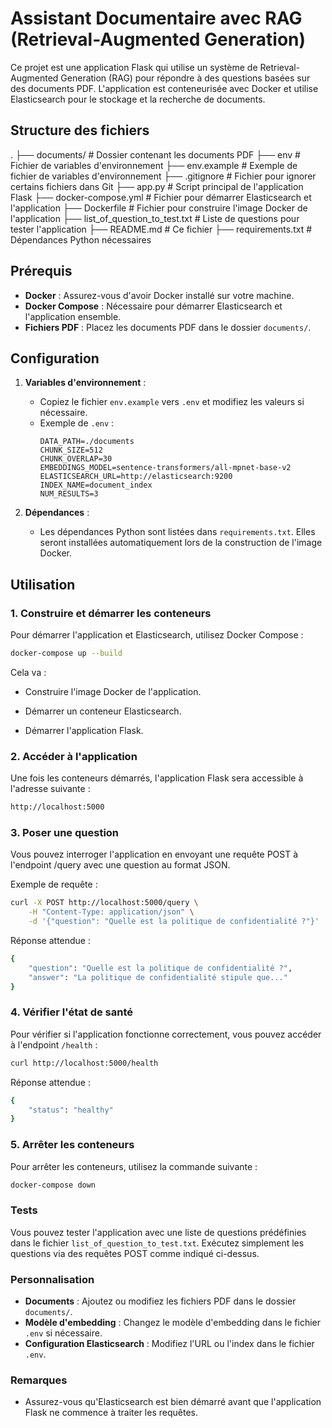 # Assistant Documentaire avec RAG (Retrieval-Augmented Generation)

Ce projet est une application Flask qui utilise un système de Retrieval-Augmented Generation (RAG) pour répondre à des questions basées sur des documents PDF. L'application est conteneurisée avec Docker et utilise Elasticsearch pour le stockage et la recherche de documents.

## Structure des fichiers

.
├── documents/ # Dossier contenant les documents PDF
├── env # Fichier de variables d'environnement
├── env.example # Exemple de fichier de variables d'environnement
├── .gitignore # Fichier pour ignorer certains fichiers dans Git
├── app.py # Script principal de l'application Flask
├── docker-compose.yml # Fichier pour démarrer Elasticsearch et l'application
├── Dockerfile # Fichier pour construire l'image Docker de l'application
├── list_of_question_to_test.txt # Liste de questions pour tester l'application
├── README.md # Ce fichier
├── requirements.txt # Dépendances Python nécessaires

## Prérequis

- **Docker** : Assurez-vous d'avoir Docker installé sur votre machine.
- **Docker Compose** : Nécessaire pour démarrer Elasticsearch et l'application ensemble.
- **Fichiers PDF** : Placez les documents PDF dans le dossier `documents/`.

## Configuration

1. **Variables d'environnement** :

   - Copiez le fichier `env.example` vers `.env` et modifiez les valeurs si nécessaire.
   - Exemple de `.env` :
     ```plaintext
     DATA_PATH=./documents
     CHUNK_SIZE=512
     CHUNK_OVERLAP=30
     EMBEDDINGS_MODEL=sentence-transformers/all-mpnet-base-v2
     ELASTICSEARCH_URL=http://elasticsearch:9200
     INDEX_NAME=document_index
     NUM_RESULTS=3
     ```

2. **Dépendances** :
   - Les dépendances Python sont listées dans `requirements.txt`. Elles seront installées automatiquement lors de la construction de l'image Docker.

## Utilisation

### 1. Construire et démarrer les conteneurs

Pour démarrer l'application et Elasticsearch, utilisez Docker Compose :

```bash
docker-compose up --build
```

Cela va :

- Construire l'image Docker de l'application.

- Démarrer un conteneur Elasticsearch.

- Démarrer l'application Flask.

### 2. Accéder à l'application

Une fois les conteneurs démarrés, l'application Flask sera accessible à l'adresse suivante :

```bash
http://localhost:5000
```

### 3. Poser une question

Vous pouvez interroger l'application en envoyant une requête POST à l'endpoint /query avec une question au format JSON.

Exemple de requête :

```bash
curl -X POST http://localhost:5000/query \
    -H "Content-Type: application/json" \
    -d '{"question": "Quelle est la politique de confidentialité ?"}'
```

Réponse attendue :

```bash
{
    "question": "Quelle est la politique de confidentialité ?",
    "answer": "La politique de confidentialité stipule que..."
}
```

### 4. Vérifier l'état de santé

Pour vérifier si l'application fonctionne correctement, vous pouvez accéder à l'endpoint `/health` :

```bash
curl http://localhost:5000/health
```

Réponse attendue :

```bash
{
    "status": "healthy"
}
```

### 5. Arrêter les conteneurs

Pour arrêter les conteneurs, utilisez la commande suivante :

```bash
docker-compose down
```

### Tests

Vous pouvez tester l'application avec une liste de questions prédéfinies dans le fichier `list_of_question_to_test.txt`. Exécutez simplement les questions via des requêtes POST comme indiqué ci-dessus.

### Personnalisation

- **Documents** : Ajoutez ou modifiez les fichiers PDF dans le dossier `documents/`.
- **Modèle d'embedding** : Changez le modèle d'embedding dans le fichier `.env` si nécessaire.
- **Configuration Elasticsearch** : Modifiez l'URL ou l'index dans le fichier `.env`.

### Remarques

- Assurez-vous qu'Elasticsearch est bien démarré avant que l'application Flask ne commence à traiter les requêtes.

